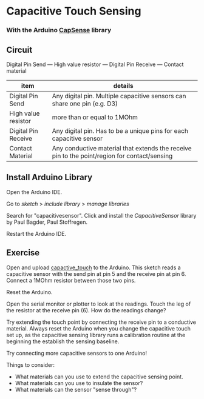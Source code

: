 # Capacitive Touch Sensing

### With the Arduino [CapSense](https://playground.arduino.cc/Main/CapacitiveSensor/) library


## Circuit

Digital Pin Send &mdash; High value resistor &mdash; Digital Pin Receive &mdash; Contact material 

| item | details |
| --- | --- |
| Digital Pin Send | Any digital pin. Multiple capacitive sensors can share one pin (e.g. D3) |
| High value resistor | more than or equal to 1MOhm |
| Digital Pin Receive | Any digital pin. Has to be a unique pins for each capacitive sensor |
| Contact Material | Any conductive material that extends the receive pin to the point/region for contact/sensing |

## Install Arduino Library

Open the Arduino IDE.

Go to _sketch_ > _include library_ > _manage libraries_

Search for "capacitivesensor". Click and install the _CapacitiveSensor_ library by Paul Bagder, Paul Stoffregen.

Restart the Arduino IDE.

## Exercise

Open and upload [capactive_touch](capacitive_touch) to the Arduino. This sketch reads a capacitive sensor with the send pin at pin 5 and the receive pin at pin 6. Connect a 1MOhm resistor between those two pins.

Reset the Arduino.

Open the serial monitor or plotter to look at the readings. Touch the leg of the resistor at the receive pin (6). How do the readings change?

Try extending the touch point by connecting the receive pin to a conductive material. Always reset the Arduino when you change the capacitive touch set up, as the capacitive sensing library runs a calibration routine at the beginning the establish the sensing baseline.

Try connecting more capacitive sensors to one Arduino!

Things to consider:
- What materials can you use to extend the capacitive sensing point.
- What materials can you use to insulate the sensor?
- What materials can the sensor "sense through"?
